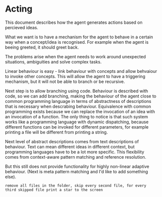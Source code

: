 # Acting

This document describes how the agent generates actions based on percieved ideas.

What we want is to have a mechanism for the agent to behave in a certain way when a concept/idea is recognised. For example when the agent is beeing greeted, it should greet back. 

The problems arise when the agent needs to work around unexpected situations, ambiguities and solve complex tasks.

Linear behaviour is easy - link behaviour with concepts and allow behvaiour to invoke other concepts. This will allow the agent to have a triggering mechanism, but it will not be able to branch or be recursive.

Next step is to allow branching using code. Behaviour is described with code, so we can add branching, making the behaviour of the agent close to common programming language in terms of abstractness of descriptions that is necessary when descrabing behaviour. Equivalence with common programming exists because we can replace the invocation of an idea with an invocation of a function. The only thing to notice is that such system works like a programming language with dynamic dispatching, because different functions can be invoked for different parameters, for example printing a file will be different from printing a string.

Next level of abstract descriptions comes from text descriptions of behaviour. Text can mean different ideas in different context, but programming languages have to be a lot more specific. This flexibility comes from context-aware pattern matching and reference resolution.

But this still does not provide functionality for highly non-linear adaptive behaviour. (Next is meta pattern matching and I'd like to add something else).

`remove all files in the folder, skip every second file, for every third skipped file print a star to the screen`